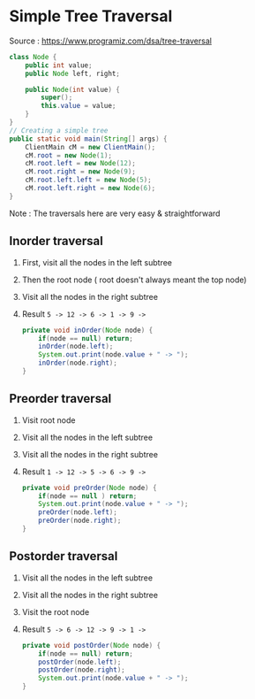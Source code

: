 # Simple Tree Traversal

Source : https://www.programiz.com/dsa/tree-traversal

```java
class Node {
	public int value;
	public Node left, right;

	public Node(int value) {
		super();
		this.value = value;
	}
}
// Creating a simple tree
public static void main(String[] args) {
	ClientMain cM = new ClientMain();
	cM.root = new Node(1);
	cM.root.left = new Node(12);
	cM.root.right = new Node(9);
	cM.root.left.left = new Node(5);
	cM.root.left.right = new Node(6);
}
```

Note : The traversals here are very easy & straightforward

## Inorder traversal

1. First, visit all the nodes in the left subtree
2. Then the root node ( root doesn't always meant the top node)
3. Visit all the nodes in the right subtree
4. Result `5 -> 12 -> 6 -> 1 -> 9 -> `

    ```java
    private void inOrder(Node node) {
        if(node == null) return;
        inOrder(node.left);
        System.out.print(node.value + " -> ");
        inOrder(node.right);
    }
    ```

## Preorder traversal

1. Visit root node
1. Visit all the nodes in the left subtree
1. Visit all the nodes in the right subtree
1. Result `1 -> 12 -> 5 -> 6 -> 9 -> `

    ```java
    private void preOrder(Node node) {
        if(node == null ) return;
        System.out.print(node.value + " -> ");
        preOrder(node.left);
        preOrder(node.right);
    }
    ```

## Postorder traversal

1. Visit all the nodes in the left subtree
1. Visit all the nodes in the right subtree
1. Visit the root node
1. Result `5 -> 6 -> 12 -> 9 -> 1 -> `

    ```java
    private void postOrder(Node node) {
        if(node == null) return;
        postOrder(node.left);
        postOrder(node.right);
        System.out.print(node.value + " -> ");
    }
    ```
